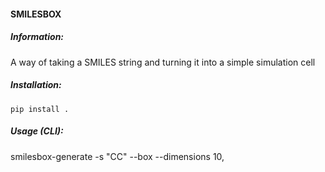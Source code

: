 #### SMILESBOX

##### Information:

A way of taking a SMILES string and turning it into a simple simulation cell 


##### Installation:

`pip install .`

##### Usage (CLI):

smilesbox-generate -s "CC" --box --dimensions 10,
